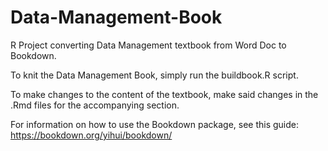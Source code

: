 # Data-Management-Book
R Project converting Data Management textbook from Word Doc to Bookdown.

To knit the Data Management Book, simply run the buildbook.R script.

To make changes to the content of the textbook, make said changes in the .Rmd files for the accompanying section.

For information on how to use the Bookdown package, see this guide: https://bookdown.org/yihui/bookdown/
